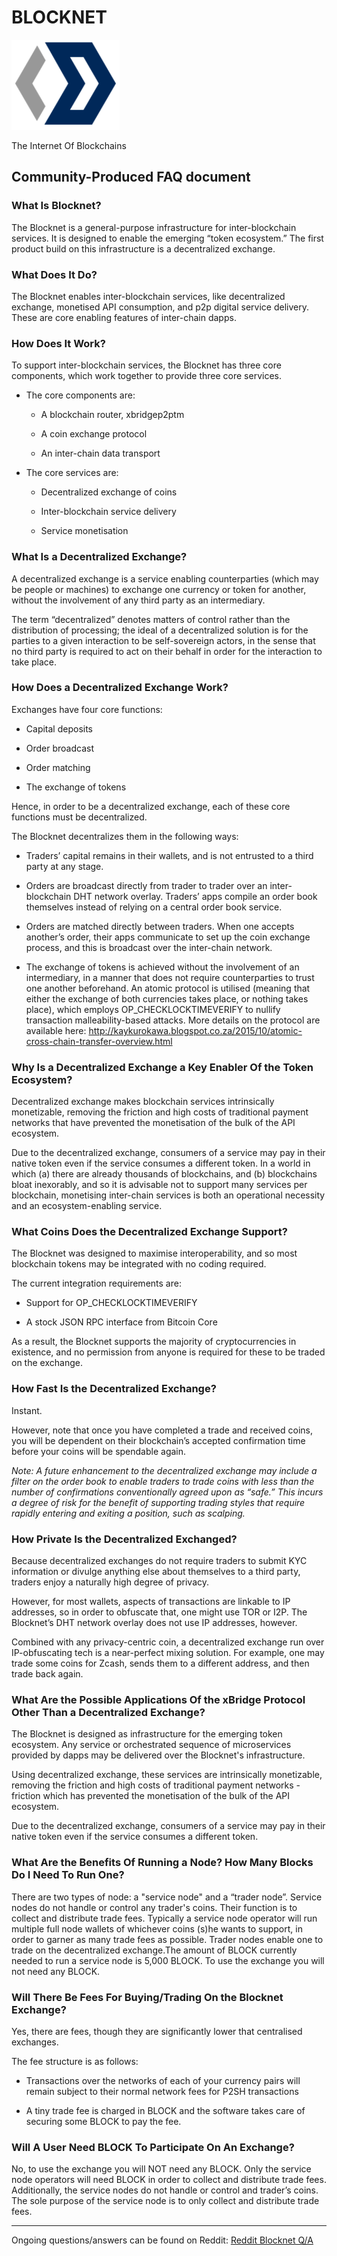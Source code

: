# BLOCKNET

![alt text](https://github.com/blocknetdx/blockdx/blob/master/setup-docs/pictures/block.PNG "Logo Title Text 1")

The Internet Of Blockchains


## Community-Produced FAQ document


### What Is Blocknet?
The Blocknet is a general-purpose infrastructure for inter-blockchain services. It is designed to enable the emerging “token ecosystem.” The first product build on this infrastructure is a decentralized exchange.


### What Does It  Do?
The Blocknet enables inter-blockchain services, like decentralized exchange, monetised API consumption, and p2p digital service delivery. These are core enabling features of inter-chain dapps.


### How Does It Work?
To support inter-blockchain services, the Blocknet has three core components, which work together to provide three core services.

* The core components are:

  * A blockchain router, xbridgep2ptm

  * A coin exchange protocol

  * An inter-chain data transport

* The core services are:

  * Decentralized exchange of coins

  * Inter-blockchain service delivery

  * Service monetisation
  
  
### What Is a Decentralized Exchange?
A decentralized exchange is a service enabling counterparties (which may be people or machines) to exchange one currency or token for another, without the involvement of any third party as an intermediary. 

The term “decentralized” denotes matters of control rather than the distribution of processing; the ideal of a decentralized solution is for the parties to a given interaction to be self-sovereign actors, in the sense that no third party is required to act on their behalf in order for the interaction to take place.


### How Does a Decentralized Exchange Work?
Exchanges have four core functions:

  * Capital deposits

  * Order broadcast

  * Order matching

  * The exchange of tokens

Hence, in order to be a decentralized exchange, each of these core functions must be decentralized.

The Blocknet decentralizes them in the following ways:

* Traders’ capital remains in their wallets, and is not entrusted to a third party at any stage.

* Orders are broadcast directly from trader to trader over an inter-blockchain DHT network overlay. Traders’ apps compile an order book themselves instead of relying on a central order book service.

* Orders are matched directly between traders. When one accepts another’s order, their apps communicate to set up the coin exchange process, and this is broadcast over the inter-chain network.

* The exchange of tokens is achieved without the involvement of an intermediary, in a manner that does not require counterparties to trust one another beforehand. An atomic protocol is utilised (meaning that either the exchange of both currencies takes place, or nothing takes place), which employs  OP_CHECKLOCKTIMEVERIFY to nullify transaction malleability-based attacks. More details on the protocol are available here: http://kaykurokawa.blogspot.co.za/2015/10/atomic-cross-chain-transfer-overview.html


### Why Is a Decentralized Exchange a Key Enabler Of the Token Ecosystem?
Decentralized exchange makes blockchain services intrinsically monetizable, removing the friction and high costs of traditional payment networks that have prevented the monetisation of the bulk of the API ecosystem.

Due to the decentralized exchange, consumers of a service may pay in their native token even if the service consumes a different token. In a world in which (a) there are already thousands of blockchains, and (b) blockchains bloat inexorably, and so it is advisable not to support many services per blockchain, monetising inter-chain services is both an operational necessity and an ecosystem-enabling service.


### What Coins Does the Decentralized Exchange Support?
The Blocknet was designed to maximise interoperability, and so most blockchain tokens may be integrated with no coding required.

The current integration requirements are:

* Support for OP_CHECKLOCKTIMEVERIFY

* A stock JSON RPC interface from Bitcoin Core

As a result, the Blocknet supports the majority of cryptocurrencies in existence, and no permission from anyone is required for these to be traded on the exchange.


### How Fast Is the Decentralized Exchange?
Instant.

However, note that once you have completed a trade and received coins, you will be dependent on their blockchain’s accepted confirmation time before your coins will be spendable again.

*Note: A future enhancement to the decentralized exchange may include a filter on the order book to enable traders to trade coins with less than the number of confirmations conventionally agreed upon as “safe.” This incurs a degree of risk for the benefit of supporting trading styles that require rapidly entering and exiting a position, such as scalping.*


### How Private Is the Decentralized Exchanged?
Because decentralized exchanges do not require traders to submit KYC information or divulge anything else about themselves to a third party, traders enjoy a naturally high degree of privacy.

However, for most wallets, aspects of transactions are linkable to IP addresses, so in order to obfuscate that, one might use TOR or I2P. The Blocknet’s DHT network overlay does not use IP addresses, however.

Combined with any privacy-centric coin, a decentralized exchange run over IP-obfuscating tech is a near-perfect mixing solution. For example, one may trade some coins for Zcash, sends them to a different address, and then trade back again.

### What Are the Possible Applications Of the xBridge Protocol Other Than a Decentralized Exchange?
The Blocknet is designed as infrastructure for the emerging token ecosystem. Any service or orchestrated sequence of microservices provided by dapps may be delivered over the Blocknet's infrastructure.

Using decentralized exchange, these services are intrinsically monetizable, removing the friction and high costs of traditional payment networks - friction which has prevented the monetisation of the bulk of the API ecosystem.

Due to the decentralized exchange, consumers of a service may pay in their native token even if the service consumes a different token.
 
 
### What Are the Benefits Of Running a Node? How Many Blocks Do I Need To Run One?
There are two types of node: a "service node" and a “trader node”. Service nodes do not handle or control any trader's coins. Their function is to collect and distribute trade fees. Typically a service node operator will run multiple full node wallets of whichever coins (s)he wants to support, in order to garner as many trade fees as possible. Trader nodes enable one to trade on the decentralized exchange.The amount of BLOCK currently needed to run a service node is 5,000 BLOCK. To use the exchange you will not need any BLOCK.
 
 
### Will There Be Fees For Buying/Trading On the Blocknet Exchange?
Yes, there are fees, though they are significantly lower that centralised exchanges.

The fee structure is as follows:
  * Transactions over the networks of each of your currency pairs will remain subject to their normal network fees for P2SH transactions

  * A tiny trade fee is charged in BLOCK and the software takes care of securing some BLOCK to pay the fee.


### Will A User Need BLOCK To Participate On An Exchange?
No, to use the exchange you will NOT need any BLOCK. Only the service node operators will need BLOCK in order to collect and distribute trade fees. Additionally, the service nodes do not handle or control and trader’s coins. The sole purpose of the service node is to only collect and distribute trade fees.

---
Ongoing questions/answers can be found on Reddit: [Reddit Blocknet Q/A](https://www.reddit.com/r/theblocknet/comments/676buj/ask_anything_about_blocknet_qa/)
